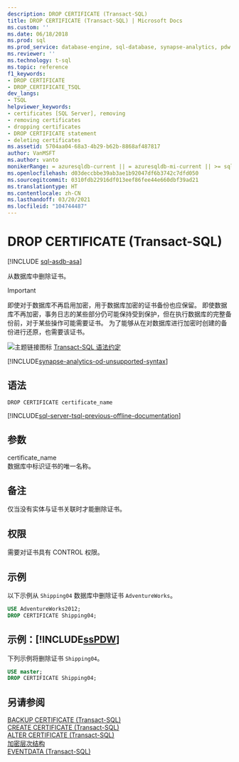 ```yaml
---
description: DROP CERTIFICATE (Transact-SQL)
title: DROP CERTIFICATE (Transact-SQL) | Microsoft Docs
ms.custom: ''
ms.date: 06/18/2018
ms.prod: sql
ms.prod_service: database-engine, sql-database, synapse-analytics, pdw
ms.reviewer: ''
ms.technology: t-sql
ms.topic: reference
f1_keywords:
- DROP CERTIFICATE
- DROP_CERTIFICATE_TSQL
dev_langs:
- TSQL
helpviewer_keywords:
- certificates [SQL Server], removing
- removing certificates
- dropping certificates
- DROP CERTIFICATE statement
- deleting certificates
ms.assetid: 5704aa04-68a3-4b29-b62b-8868af487817
author: VanMSFT
ms.author: vanto
monikerRange: = azuresqldb-current || = azuresqldb-mi-current || >= sql-server-2016 || >= sql-server-linux-2017||= azure-sqldw-latest
ms.openlocfilehash: d03deccbbe39ab3ae1b92047df6b3742c7dfd050
ms.sourcegitcommit: 0310fdb22916df013eef86fee44e660dbf39ad21
ms.translationtype: HT
ms.contentlocale: zh-CN
ms.lasthandoff: 03/20/2021
ms.locfileid: "104744487"
---
```

# <a name="drop-certificate-transact-sql"></a>DROP CERTIFICATE (Transact-SQL)
[!INCLUDE [sql-asdb-asa](../../includes/applies-to-version/sql-asdb-asa.md)]

  从数据库中删除证书。  
  
> [!IMPORTANT]  
>  即使对于数据库不再启用加密，用于数据库加密的证书备份也应保留。 即使数据库不再加密，事务日志的某些部分仍可能保持受到保护，但在执行数据库的完整备份前，对于某些操作可能需要证书。 为了能够从在对数据库进行加密时创建的备份进行还原，也需要该证书。  
  
 ![主题链接图标](../../database-engine/configure-windows/media/topic-link.gif "“主题链接”图标") [Transact-SQL 语法约定](../../t-sql/language-elements/transact-sql-syntax-conventions-transact-sql.md)

[!INCLUDE[synapse-analytics-od-unsupported-syntax](../../includes/\synapse-analytics-od-unsupported-syntax.md)]
 
## <a name="syntax"></a>语法  
  
```synaxsql  
DROP CERTIFICATE certificate_name  
```  
  
[!INCLUDE[sql-server-tsql-previous-offline-documentation](../../includes/sql-server-tsql-previous-offline-documentation.md)]

## <a name="arguments"></a>参数
 certificate_name  
 数据库中标识证书的唯一名称。  
  
## <a name="remarks"></a>备注  
 仅当没有实体与证书关联时才能删除证书。  
  
## <a name="permissions"></a>权限  
 需要对证书具有 CONTROL 权限。  
  
## <a name="examples"></a>示例  
 以下示例从 `Shipping04` 数据库中删除证书 `AdventureWorks`。  
  
```sql  
USE AdventureWorks2012;  
DROP CERTIFICATE Shipping04;  
```  
  
## <a name="examples-sspdw"></a>示例：[!INCLUDE[ssPDW](../../includes/sspdw-md.md)]  
 下列示例将删除证书 `Shipping04`。  
  
```sql
USE master;  
DROP CERTIFICATE Shipping04;  
```  
  
## <a name="see-also"></a>另请参阅  
 [BACKUP CERTIFICATE (Transact-SQL)](../../t-sql/statements/backup-certificate-transact-sql.md)   
 [CREATE CERTIFICATE (Transact-SQL)](../../t-sql/statements/create-certificate-transact-sql.md)   
 [ALTER CERTIFICATE (Transact-SQL)](../../t-sql/statements/alter-certificate-transact-sql.md)   
 [加密层次结构](../../relational-databases/security/encryption/encryption-hierarchy.md)   
 [EVENTDATA (Transact-SQL)](../../t-sql/functions/eventdata-transact-sql.md)
